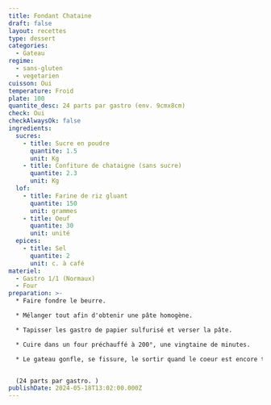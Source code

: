 ```yaml
---
title: Fondant Chataine
draft: false
layout: recettes
type: dessert
categories:
  - Gateau
regime:
  - sans-gluten
  - vegetarien
cuisson: Oui
temperature: Froid
plate: 100
quantite_desc: 24 parts par gastro (env. 9cmx8cm)
check: Oui
checkAlwaysOk: false
ingredients:
  sucres:
    - title: Sucre en poudre
      quantite: 1.5
      unit: Kg
    - title: Confiture de chataigne (sans sucre)
      quantite: 2.3
      unit: Kg
  lof:
    - title: Farine de riz gluant
      quantite: 150
      unit: grammes
    - title: Oeuf
      quantite: 30
      unit: unité
  epices:
    - title: Sel
      quantite: 2
      unit: c. à café
materiel:
  - Gastro 1/1 (Normaux)
  - Four
preparation: >-
  * Faire fondre le beurre.

  * Mélanger tout afin d'obtenir une pâte homogène.

  * Tapisser les gastro de papier sulfurisé et verser la pâte. 

  * Cuire dans un four préchauffé à 200°, une vingtaine de minutes.

  * Le gateau gonfle, se fissure, le sortir quand le coeur est encore tremblotant, et le laisser refroidir completement avant de faire les parts.


  (24 parts par gastro. )
publishDate: 2024-05-18T13:02:00.000Z
---
```

